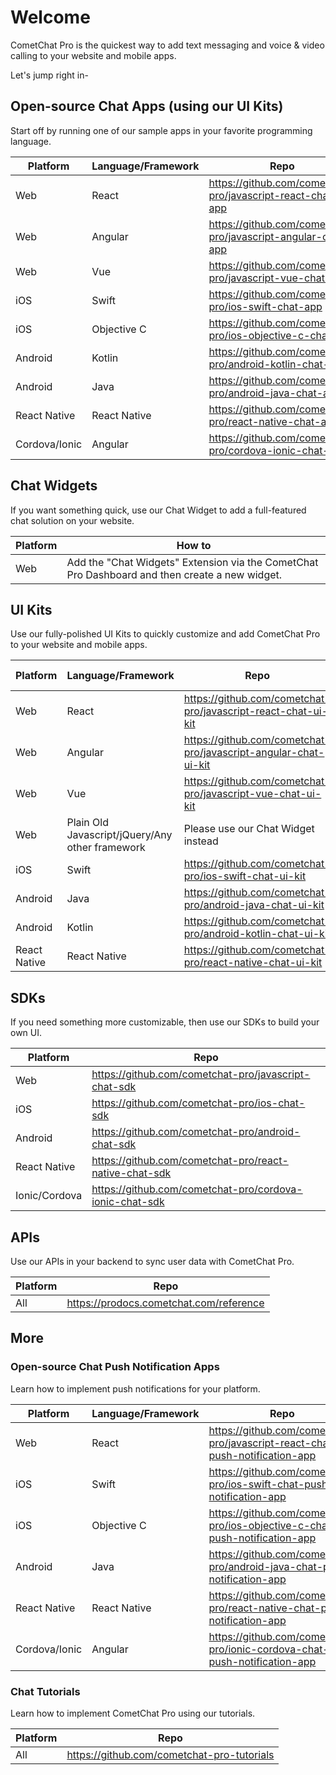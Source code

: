 # Welcome

CometChat Pro is the quickest way to add text messaging and voice & video calling to your website and mobile apps. 

Let's jump right in-


## Open-source Chat Apps (using our UI Kits)

Start off by running one of our sample apps in your favorite programming language. 

| Platform  | Language/Framework | Repo |
| ------------- | ------------- | ------------- |
| Web  | React | https://github.com/cometchat-pro/javascript-react-chat-app |
| Web  | Angular | https://github.com/cometchat-pro/javascript-angular-chat-app |
| Web  | Vue | https://github.com/cometchat-pro/javascript-vue-chat-app |
| iOS  | Swift  | https://github.com/cometchat-pro/ios-swift-chat-app |
| iOS  | Objective C  | https://github.com/cometchat-pro/ios-objective-c-chat-app |
| Android  | Kotlin  | https://github.com/cometchat-pro/android-kotlin-chat-app |
| Android  | Java  | https://github.com/cometchat-pro/android-java-chat-app |
| React Native  | React Native | https://github.com/cometchat-pro/react-native-chat-app |
| Cordova/Ionic  | Angular | https://github.com/cometchat-pro/cordova-ionic-chat-app |


## Chat Widgets

If you want something quick, use our Chat Widget to add a full-featured chat solution on your website.

| Platform  | How to |
| ------------- | ------------- |
| Web  | Add the "Chat Widgets" Extension via the CometChat Pro Dashboard and then create a new widget.  |


## UI Kits

Use our fully-polished UI Kits to quickly customize and add CometChat Pro to your website and mobile apps.

| Platform  | Language/Framework | Repo | Design (Sketch) |
| ------------- | ------------- | ------------- | ------------- |
| Web  | React | https://github.com/cometchat-pro/javascript-react-chat-ui-kit | [Sketch](https://www.sketch.com/s/fa51c0e0-20dc-46d0-951d-856883273361) |
| Web  | Angular | https://github.com/cometchat-pro/javascript-angular-chat-ui-kit | Same as above |
| Web  | Vue | https://github.com/cometchat-pro/javascript-vue-chat-ui-kit | Same as above |
| Web  | Plain Old Javascript/jQuery/Any other framework | Please use our Chat Widget instead | Same as above |
| iOS  | Swift  | https://github.com/cometchat-pro/ios-swift-chat-ui-kit | [Sketch](https://www.sketch.com/s/3a69ce96-0a4d-49fe-8fd4-fa9d6bad81c2) |
| Android  | Java  | https://github.com/cometchat-pro/android-java-chat-ui-kit | [Sketch](https://www.sketch.com/s/232c880f-c77e-409e-8dbf-e1919cfd3334) |
| Android  | Kotlin  | https://github.com/cometchat-pro/android-kotlin-chat-ui-kit | Same as above |
| React Native  | React Native  | https://github.com/cometchat-pro/react-native-chat-ui-kit | Same as above |

## SDKs

If you need something more customizable, then use our SDKs to build your own UI.

| Platform  | Repo |
| ------------- | ------------- |
| Web  | https://github.com/cometchat-pro/javascript-chat-sdk |
| iOS  | https://github.com/cometchat-pro/ios-chat-sdk |
| Android  | https://github.com/cometchat-pro/android-chat-sdk |
| React Native | https://github.com/cometchat-pro/react-native-chat-sdk |
| Ionic/Cordova | https://github.com/cometchat-pro/cordova-ionic-chat-sdk |

## APIs

Use our APIs in your backend to sync user data with CometChat Pro.

| Platform  | Repo |
| ------------- | ------------- |
| All  | https://prodocs.cometchat.com/reference |


## More

### Open-source Chat Push Notification Apps

Learn how to implement push notifications for your platform.

| Platform  | Language/Framework | Repo |
| ------------- | ------------- | ------------- |
| Web  | React | https://github.com/cometchat-pro/javascript-react-chat-push-notification-app |
| iOS  | Swift  | https://github.com/cometchat-pro/ios-swift-chat-push-notification-app |
| iOS  | Objective C  | https://github.com/cometchat-pro/ios-objective-c-chat-push-notification-app |
| Android  | Java  | https://github.com/cometchat-pro/android-java-chat-push-notification-app |
| React Native  | React Native  | https://github.com/cometchat-pro/react-native-chat-push-notification-app |
| Cordova/Ionic  | Angular  | https://github.com/cometchat-pro/ionic-cordova-chat-push-notification-app |

### Chat Tutorials

Learn how to implement CometChat Pro using our tutorials.

| Platform  | Repo |
| ------------- | ------------- |
| All  | https://github.com/cometchat-pro-tutorials |
